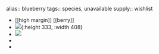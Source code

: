 alias:: blueberry
tags:: species, unavailable
supply:: wishlist

- [[high margin]] [[berry]]
- ![](https://peach-geographical-bat-397.mypinata.cloud/ipfs/QmeY5uzzdZ7wVHxjWCyyHqwSfHE7st96oK2gK9Mnbu3SdN){:height 333, :width 408}
- ![](https://peach-geographical-bat-397.mypinata.cloud/ipfs/Qme9N95ynjsCscfWXGKwH3vW1JgGNqbPodZ1x6kHZsTVCg)
-
-